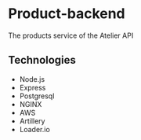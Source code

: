 # Product-backend
The products service of the Atelier API

## Technologies
 - Node.js
 - Express
 - Postgresql 
 - NGINX
 - AWS
 - Artillery
 - Loader.io
